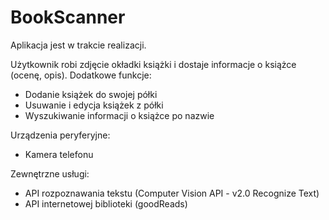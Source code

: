 # BookScanner
Aplikacja jest w trakcie realizacji.

Użytkownik robi zdjęcie okładki książki i dostaje informacje o książce (ocenę, opis).
Dodatkowe funkcje:
- Dodanie książek do swojej półki
- Usuwanie i edycja książek z półki
- Wyszukiwanie informacji o książce po nazwie

Urządzenia peryferyjne:
- Kamera telefonu

Zewnętrzne usługi:
- API rozpoznawania tekstu (Computer Vision API - v2.0 Recognize Text) 
- API internetowej biblioteki (goodReads)
